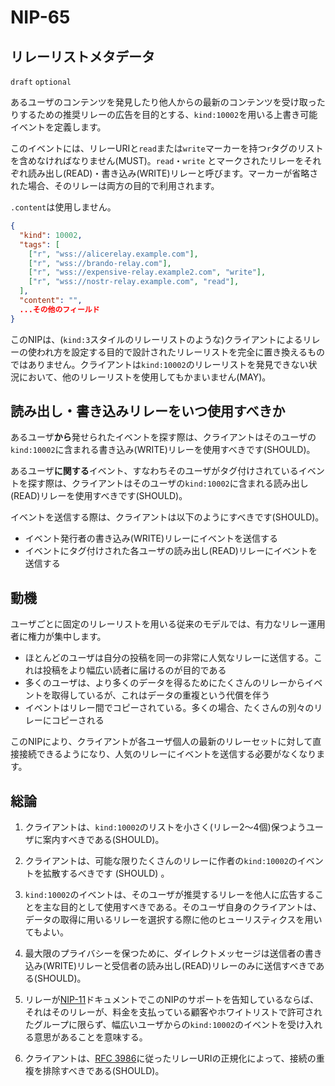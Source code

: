 NIP-65
======

リレーリストメタデータ
-------------------

`draft` `optional`

あるユーザのコンテンツを発見したり他人からの最新のコンテンツを受け取ったりするための推奨リレーの広告を目的とする、`kind:10002`を用いる上書き可能イベントを定義します。

このイベントには、リレーURIと`read`または`write`マーカーを持つ`r`タグのリストを含めなければなりません(MUST)。`read`・`write` とマークされたリレーをそれぞれ読み出し(READ)・書き込み(WRITE)リレーと呼びます。マーカーが省略された場合、そのリレーは両方の目的で利用されます。

`.content`は使用しません。

```json
{
  "kind": 10002,
  "tags": [
    ["r", "wss://alicerelay.example.com"],
    ["r", "wss://brando-relay.com"],
    ["r", "wss://expensive-relay.example2.com", "write"],
    ["r", "wss://nostr-relay.example.com", "read"],
  ],
  "content": "",
  ...その他のフィールド
}
```

このNIPは、(`kind:3`スタイルのリレーリストのような)クライアントによるリレーの使われ方を設定する目的で設計されたリレーリストを完全に置き換えるものではありません。クライアントは`kind:10002`のリレーリストを発見できない状況において、他のリレーリストを使用してもかまいません(MAY)。

## 読み出し・書き込みリレーをいつ使用すべきか

あるユーザ**から**発せられたイベントを探す際は、クライアントはそのユーザの`kind:10002`に含まれる書き込み(WRITE)リレーを使用すべきです(SHOULD)。

あるユーザ**に関する**イベント、すなわちそのユーザがタグ付けされているイベントを探す際は、クライアントはそのユーザの`kind:10002`に含まれる読み出し(READ)リレーを使用すべきです(SHOULD)。

イベントを送信する際は、クライアントは以下のようにすべきです(SHOULD)。

- イベント発行者の書き込み(WRITE)リレーにイベントを送信する
- イベントにタグ付けされた各ユーザの読み出し(READ)リレーにイベントを送信する

## 動機

ユーザごとに固定のリレーリストを用いる従来のモデルでは、有力なリレー運用者に権力が集中します。

  - ほとんどのユーザは自分の投稿を同一の非常に人気なリレーに送信する。これは投稿をより幅広い読者に届けるのが目的である
  - 多くのユーザは、より多くのデータを得るためにたくさんのリレーからイベントを取得しているが、これはデータの重複という代償を伴う
  - イベントはリレー間でコピーされている。多くの場合、たくさんの別々のリレーにコピーされる
  
このNIPにより、クライアントが各ユーザ個人の最新のリレーセットに対して直接接続できるようになり、人気のリレーにイベントを送信する必要がなくなります。

## 総論

1. クライアントは、`kind:10002`のリストを小さく(リレー2〜4個)保つようユーザに案内すべきである(SHOULD)。

2. クライアントは、可能な限りたくさんのリレーに作者の`kind:10002`のイベントを拡散するべきです (SHOULD) 。

3. `kind:10002`のイベントは、そのユーザが推奨するリレーを他人に広告することを主な目的として使用すべきである。そのユーザ自身のクライアントは、データの取得に用いるリレーを選択する際に他のヒューリスティクスを用いてもよい。

4. 最大限のプライバシーを保つために、ダイレクトメッセージは送信者の書き込み(WRITE)リレーと受信者の読み出し(READ)リレーのみに送信すべきである(SHOULD)。

5. リレーが[NIP-11](11.md)ドキュメントでこのNIPのサポートを告知しているならば、それはそのリレーが、料金を支払っている顧客やホワイトリストで許可されたグループに限らず、幅広いユーザからの`kind:10002`のイベントを受け入れる意思があることを意味する。

6. クライアントは、[RFC 3986](https://datatracker.ietf.org/doc/html/rfc3986#section-6)に従ったリレーURIの正規化によって、接続の重複を排除すべきである(SHOULD)。
